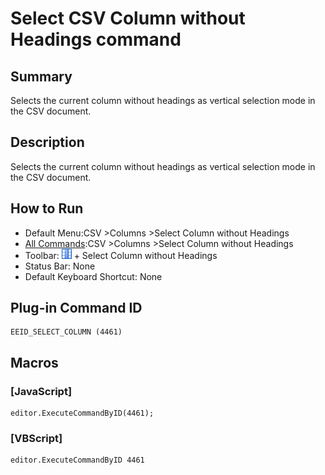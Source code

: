 # Select CSV Column without Headings command

## Summary

Selects the current column without headings as vertical selection mode in the CSV document.

## Description

Selects the current column without headings as vertical selection mode in the CSV document.

## How to Run

- Default Menu:CSV \>Columns \>Select Column without Headings
- [All Commands](../tools/all_commands):CSV \>Columns \>Select Column without Headings
- Toolbar: ![](../../images/columns_separators.gif) \+ Select Column without Headings
- Status Bar: None
- Default Keyboard Shortcut: None

## Plug-in Command ID

```
EEID_SELECT_COLUMN (4461)
```

## Macros

### \[JavaScript\]

```
editor.ExecuteCommandByID(4461);
```

### \[VBScript\]

```
editor.ExecuteCommandByID 4461
```
